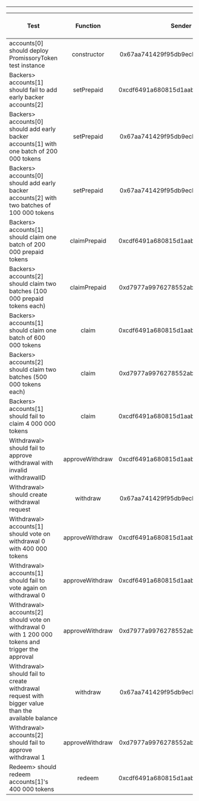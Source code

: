 -------------------------------------
| Test   | Function |     Sender Address    | Test Time (ms) | Status | Txn Hash |
|-----|:-------:|:-------:| ------:|------:|:------:|
accounts[0] should deploy PromissoryToken test instance | constructor | 0x67aa741429f95db9ecb7b9e3a7810f13fa17efed | 18568 | passed | [0x2c408f5debf54cca8e275e97092d71b4407c8fd2b93fbc64b23bdb2ceaf296e1](https://testnet.etherscan.io/tx/0x2c408f5debf54cca8e275e97092d71b4407c8fd2b93fbc64b23bdb2ceaf296e1)
Backers> accounts[1] should fail to add early backer accounts[2] | setPrepaid | 0xcdf6491a680815d1aabad51e58fc403651f4bb60 | 4041 | passed | [0x0babbe3ebf100f4ef9d304987556d73579181a60d1d97e9d622b1413e0c8e122](https://testnet.etherscan.io/tx/0x0babbe3ebf100f4ef9d304987556d73579181a60d1d97e9d622b1413e0c8e122)
Backers> accounts[0] should add early backer accounts[1] with one batch of 200 000 tokens | setPrepaid | 0x67aa741429f95db9ecb7b9e3a7810f13fa17efed | 47444 | passed | [0x051519be078f9dcd3bda130f71417b81f5ee0292ddaff3bf6d9dc652e84f80db](https://testnet.etherscan.io/tx/0x051519be078f9dcd3bda130f71417b81f5ee0292ddaff3bf6d9dc652e84f80db)
Backers> accounts[0] should add early backer accounts[2] with two batches of 100 000 tokens  | setPrepaid | 0x67aa741429f95db9ecb7b9e3a7810f13fa17efed | 37181 | passed | [0x6b522b5d3186d3e654994ca6e954b9e98935d12b5dfe0f494e5ec6f14ee97064](https://testnet.etherscan.io/tx/0x6b522b5d3186d3e654994ca6e954b9e98935d12b5dfe0f494e5ec6f14ee97064), [0xa753a8ffe41459e62ece0a8f8d08cbb1f3ee642b92349ea0b80ec388bc5b2de0](https://testnet.etherscan.io/tx/0xa753a8ffe41459e62ece0a8f8d08cbb1f3ee642b92349ea0b80ec388bc5b2de0)
Backers> accounts[1] should claim one batch of 200 000 prepaid tokens | claimPrepaid | 0xcdf6491a680815d1aabad51e58fc403651f4bb60 | 58184 | passed | [0x8e2a69f8731290e2bf78ada6c8979872bece244f0b0bd0efc9a0bc6f34a5af94](https://testnet.etherscan.io/tx/0x8e2a69f8731290e2bf78ada6c8979872bece244f0b0bd0efc9a0bc6f34a5af94)
Backers> accounts[2] should claim two batches (100 000 prepaid tokens each) | claimPrepaid | 0xd7977a9976278552abd5fcea6fa013d2bfdb4b5a | 55186 | passed | [0x684b8ae8f281ac50571288feeb7e9a201d51877b14ed8e4c0af0f68df610c874](https://testnet.etherscan.io/tx/0x684b8ae8f281ac50571288feeb7e9a201d51877b14ed8e4c0af0f68df610c874), [0x266493f6df4dcd5a1fce0025f271fbe1bd70374c1ff43d57b845551e7d84d5ac](https://testnet.etherscan.io/tx/0x266493f6df4dcd5a1fce0025f271fbe1bd70374c1ff43d57b845551e7d84d5ac)
Backers> accounts[1] should claim one batch of 600 000 tokens | claim | 0xcdf6491a680815d1aabad51e58fc403651f4bb60 | 39134 | passed | [0x498ab0bbeaf0eaa8c50dcc0bea1b79fe36c36e313448a2815cc7319f28e0f90c](https://testnet.etherscan.io/tx/0x498ab0bbeaf0eaa8c50dcc0bea1b79fe36c36e313448a2815cc7319f28e0f90c)
Backers> accounts[2] should claim two batches (500 000 tokens each) | claim | 0xd7977a9976278552abd5fcea6fa013d2bfdb4b5a | 56212 | passed | [0x0e9306d0dd75c45bde023e56e77fc66f11c1a98dea69b7aff09d2eb38fa2f6ef](https://testnet.etherscan.io/tx/0x0e9306d0dd75c45bde023e56e77fc66f11c1a98dea69b7aff09d2eb38fa2f6ef), [0x0736a47478039c1a875a30d1c7e67f6814dfbe6fd5ed7d6e1c244aa3db71039f](https://testnet.etherscan.io/tx/0x0736a47478039c1a875a30d1c7e67f6814dfbe6fd5ed7d6e1c244aa3db71039f)
Backers> accounts[1] should fail to claim 4 000 000 tokens | claim | 0xcdf6491a680815d1aabad51e58fc403651f4bb60 |  | failed | [0x7bfcbadd1003a8efad7b5c57f326918ad11124a9555a8acc3c41c73dac8ad86a](https://testnet.etherscan.io/tx/0x7bfcbadd1003a8efad7b5c57f326918ad11124a9555a8acc3c41c73dac8ad86a)
Withdrawal> should fail to approve withdrawal with invalid withdrawalID | approveWithdraw | 0xcdf6491a680815d1aabad51e58fc403651f4bb60 | 21069 | passed | [0x10e57247232e8aec5de0f2e22322441384884d773992a6a8457ffe10f857b6eb](https://testnet.etherscan.io/tx/0x10e57247232e8aec5de0f2e22322441384884d773992a6a8457ffe10f857b6eb)
Withdrawal> should create withdrawal request | withdraw | 0x67aa741429f95db9ecb7b9e3a7810f13fa17efed |  | failed | [0xb1fc3ea18125a545fd22d160bddda02b12270ae01323c4af1d238d3e4d3559bd](https://testnet.etherscan.io/tx/0xb1fc3ea18125a545fd22d160bddda02b12270ae01323c4af1d238d3e4d3559bd)
Withdrawal> accounts[1] should vote on withdrawal 0 with 400 000 tokens | approveWithdraw | 0xcdf6491a680815d1aabad51e58fc403651f4bb60 |  | failed | [0xd0378ff656f081013e48514ff2c9631465d426b7059cc73b92ad1447cb4ce628](https://testnet.etherscan.io/tx/0xd0378ff656f081013e48514ff2c9631465d426b7059cc73b92ad1447cb4ce628)
Withdrawal> accounts[1] should fail to vote again on withdrawal 0 | approveWithdraw | 0xcdf6491a680815d1aabad51e58fc403651f4bb60 | 37281 | passed | [0xee776016aa4275d085e7c4c2836ba2a7e03eb39fbbd71f90f8833d3074c6de2a](https://testnet.etherscan.io/tx/0xee776016aa4275d085e7c4c2836ba2a7e03eb39fbbd71f90f8833d3074c6de2a)
Withdrawal> accounts[2] should vote on withdrawal 0 with 1 200 000 tokens and trigger the approval | approveWithdraw | 0xd7977a9976278552abd5fcea6fa013d2bfdb4b5a |  | failed | [0xb6bc45610fd765cbeba56a9d88522d3758f94d5c09dbc6fe61b362448f2e9978](https://testnet.etherscan.io/tx/0xb6bc45610fd765cbeba56a9d88522d3758f94d5c09dbc6fe61b362448f2e9978)
Withdrawal> should fail to create withdrawal request with bigger value than the available balance | withdraw | 0x67aa741429f95db9ecb7b9e3a7810f13fa17efed | 23075 | passed | [0x0a3ca33af9253bc3b113229c3d0da0d60b418dd03eab9c0b839e4bb6143dba5b](https://testnet.etherscan.io/tx/0x0a3ca33af9253bc3b113229c3d0da0d60b418dd03eab9c0b839e4bb6143dba5b)
Withdrawal> accounts[2] should fail to approve withdrawal 1 | approveWithdraw | 0xd7977a9976278552abd5fcea6fa013d2bfdb4b5a | 79217 | passed | [0xedd9eb59b43cac621dc208a41d044a34973e79f7996bd16f585fd69347c2db23](https://testnet.etherscan.io/tx/0xedd9eb59b43cac621dc208a41d044a34973e79f7996bd16f585fd69347c2db23)
Redeem> should redeem accounts[1]'s 400 000 tokens | redeem | 0xcdf6491a680815d1aabad51e58fc403651f4bb60 |  | failed | [0xdb2d616837db6f60d591180ecd08c12a55e1586b3e977be844729f1ebc51e759](https://testnet.etherscan.io/tx/0xdb2d616837db6f60d591180ecd08c12a55e1586b3e977be844729f1ebc51e759)
